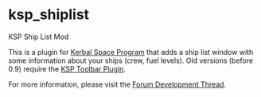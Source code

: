 ksp_shiplist
============

KSP Ship List Mod

This is a plugin for [Kerbal Space Program] that adds a ship list window with some
information about your ships (crew, fuel levels).
Old versions (before 0.9) require the [KSP Toolbar Plugin].

For more information, please visit the [Forum Development Thread].

[Kerbal Space Program]: http://www.kerbalspaceprogram.com
[KSP Toolbar Plugin]: https://github.com/blizzy78/ksp_toolbar
[Forum Development Thread]: http://forum.kerbalspaceprogram.com/threads/81821

